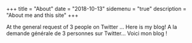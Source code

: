 +++
title = "About"
date = "2018-10-13"
sidemenu = "true"
description = "About me and this site"
+++


At the general request of 3 people on Twitter ... Here is my blog!
A la demande générale de 3 personnes sur Twitter... Voici mon blog !
